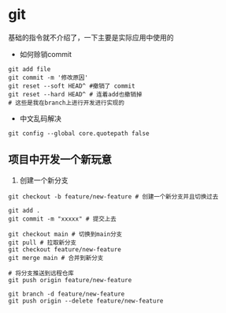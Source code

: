 # git

基础的指令就不介绍了，一下主要是实际应用中使用的

- 如何赊销commit

```shell
git add file
git commit -m '修改原因'
git reset --soft HEAD^ #撤销了 commit
git reset --hard HEAD^ # 连着add也撤销掉
# 这些是我在branch上进行开发进行实现的
```

- 中文乱码解决

```shell
git config --global core.quotepath false
```

## 项目中开发一个新玩意

1. 创建一个新分支

```shell
git checkout -b feature/new-feature # 创建一个新分支并且切换过去

git add .
git commit -m "xxxxx" # 提交上去

git checkout main # 切换到main分支
git pull # 拉取新分支
git checkout feature/new-feature
git merge main # 合并到新分支

# 将分支推送到远程仓库
git push origin feature/new-feature

git branch -d feature/new-feature
git push origin --delete feature/new-feature
```

